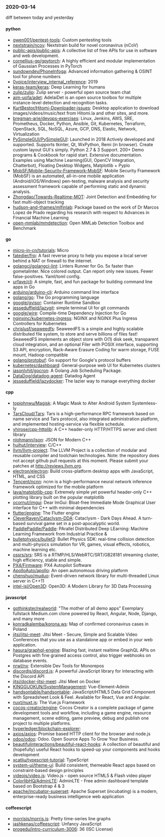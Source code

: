 ### 2020-03-14
diff between today and yesterday

#### python
* [gwen001/pentest-tools](https://github.com/gwen001/pentest-tools): Custom pentesting tools
* [nextstrain/ncov](https://github.com/nextstrain/ncov): Nextstrain build for novel coronavirus (nCoV)
* [public-apis/public-apis](https://github.com/public-apis/public-apis): A collective list of free APIs for use in software and web development.
* [cornellius-gp/gpytorch](https://github.com/cornellius-gp/gpytorch): A highly efficient and modular implementation of Gaussian Processes in PyTorch
* [sundowndev/PhoneInfoga](https://github.com/sundowndev/PhoneInfoga): Advanced information gathering & OSINT tool for phone numbers
* [0voice/interview_internal_reference](https://github.com/0voice/interview_internal_reference): 2019
* [keras-team/keras](https://github.com/keras-team/keras): Deep Learning for humans
* [zulip/zulip](https://github.com/zulip/zulip): Zulip server - powerful open source team chat
* [aim-uofa/adet](https://github.com/aim-uofa/adet): AdelaiDet is an open source toolbox for multiple instance-level detection and recognition tasks.
* [KurtBestor/Hitomi-Downloader-issues](https://github.com/KurtBestor/Hitomi-Downloader-issues):  Desktop application to download images/videos/music/text from Hitomi.la and other sites, and more.
* [bregman-arie/devops-exercises](https://github.com/bregman-arie/devops-exercises): Linux, Jenkins, AWS, SRE, Prometheus, Docker, Python, Ansible, Git, Kubernetes, Terraform, OpenStack, SQL, NoSQL, Azure, GCP, DNS, Elastic, Network, Virtualization
* [PySimpleGUI/PySimpleGUI](https://github.com/PySimpleGUI/PySimpleGUI): Launched in 2018 Actively developed and supported. Supports tkinter, Qt, WxPython, Remi (in browser). Create custom layout GUI's simply. Python 2.7 & 3 Support. 200+ Demo programs & Cookbook for rapid start. Extensive documentation. Examples using Machine Learning(GUI, OpenCV Integration, Chatterbot), Floating Desktop Widgets, Matplotlib + Pyplo
* [MobSF/Mobile-Security-Framework-MobSF](https://github.com/MobSF/Mobile-Security-Framework-MobSF): Mobile Security Framework (MobSF) is an automated, all-in-one mobile application (Android/iOS/Windows) pen-testing, malware analysis and security assessment framework capable of performing static and dynamic analysis.
* [Zhongdao/Towards-Realtime-MOT](https://github.com/Zhongdao/Towards-Realtime-MOT): Joint Detection and Embedding for fast multi-object tracking
* [hudson-and-thames/mlfinlab](https://github.com/hudson-and-thames/mlfinlab): Package based on the work of Dr Marcos Lopez de Prado regarding his research with respect to Advances in Financial Machine Learning
* [open-mmlab/mmdetection](https://github.com/open-mmlab/mmdetection): Open MMLab Detection Toolbox and Benchmark

#### go
* [micro-in-cn/tutorials](https://github.com/micro-in-cn/tutorials): Micro 
* [fatedier/frp](https://github.com/fatedier/frp): A fast reverse proxy to help you expose a local server behind a NAT or firewall to the internet.
* [golangci/golangci-lint](https://github.com/golangci/golangci-lint): Linters Runner for Go. 5x faster than gometalinter. Nice colored output. Can report only new issues. Fewer false-positives. Yaml/toml config.
* [urfave/cli](https://github.com/urfave/cli): A simple, fast, and fun package for building command line apps in Go
* [arduino/arduino-cli](https://github.com/arduino/arduino-cli): Arduino command line interface
* [golang/go](https://github.com/golang/go): The Go programming language
* [google/gvisor](https://github.com/google/gvisor): Container Runtime Sandbox
* [jesseduffield/lazygit](https://github.com/jesseduffield/lazygit): simple terminal UI for git commands
* [google/wire](https://github.com/google/wire): Compile-time Dependency Injection for Go
* [nginxinc/kubernetes-ingress](https://github.com/nginxinc/kubernetes-ingress): NGINX and NGINX Plus Ingress Controllers for Kubernetes
* [chrislusf/seaweedfs](https://github.com/chrislusf/seaweedfs): SeaweedFS is a simple and highly scalable distributed file system, to store and serve billions of files fast! SeaweedFS implements an object store with O(1) disk seek, transparent cloud integration, and an optional Filer with POSIX interface, supporting S3 API, encryption, Rack-Aware Erasure Coding for warm storage, FUSE mount, Hadoop compatible
* [golang/protobuf](https://github.com/golang/protobuf): Go support for Google's protocol buffers
* [kubernetes/dashboard](https://github.com/kubernetes/dashboard): General-purpose web UI for Kubernetes clusters
* [jasonlvhit/gocron](https://github.com/jasonlvhit/gocron): A Golang Job Scheduling Package.
* [DataDog/datadog-agent](https://github.com/DataDog/datadog-agent): Datadog Agent
* [jesseduffield/lazydocker](https://github.com/jesseduffield/lazydocker): The lazier way to manage everything docker

#### cpp
* [topjohnwu/Magisk](https://github.com/topjohnwu/Magisk): A Magic Mask to Alter Android System Systemless-ly
* [TarsCloud/Tars](https://github.com/TarsCloud/Tars): Tars is a high-performance RPC framework based on name service and Tars protocol, also integrated administration platform, and implemented hosting-service via flexible schedule.
* [yhirose/cpp-httplib](https://github.com/yhirose/cpp-httplib): A C++ header-only HTTP/HTTPS server and client library
* [nlohmann/json](https://github.com/nlohmann/json): JSON for Modern C++
* [huihut/interview](https://github.com/huihut/interview):  C/C++ 
* [llvm/llvm-project](https://github.com/llvm/llvm-project): The LLVM Project is a collection of modular and reusable compiler and toolchain technologies. Note: the repository does not accept github pull requests at this moment. Please submit your patches at http://reviews.llvm.org.
* [electron/electron](https://github.com/electron/electron): Build cross-platform desktop apps with JavaScript, HTML, and CSS
* [Tencent/ncnn](https://github.com/Tencent/ncnn): ncnn is a high-performance neural network inference framework optimized for the mobile platform
* [lava/matplotlib-cpp](https://github.com/lava/matplotlib-cpp): Extremely simple yet powerful header-only C++ plotting library built on the popular matplotlib
* [ocornut/imgui](https://github.com/ocornut/imgui): Dear ImGui: Bloat-free Immediate Mode Graphical User interface for C++ with minimal dependencies
* [flutter/engine](https://github.com/flutter/engine): The Flutter engine
* [CleverRaven/Cataclysm-DDA](https://github.com/CleverRaven/Cataclysm-DDA): Cataclysm - Dark Days Ahead. A turn-based survival game set in a post-apocalyptic world.
* [PaddlePaddle/Paddle](https://github.com/PaddlePaddle/Paddle): PArallel Distributed Deep LEarning: Machine Learning Framework from Industrial Practice &
* [bulletphysics/bullet3](https://github.com/bulletphysics/bullet3): Bullet Physics SDK: real-time collision detection and multi-physics simulation for VR, games, visual effects, robotics, machine learning etc.
* [ossrs/srs](https://github.com/ossrs/srs): SRS is a RTMP/HLS/WebRTC/SRT/GB28181 streaming cluster, high efficiency, stable and simple.
* [PX4/Firmware](https://github.com/PX4/Firmware): PX4 Autopilot Software
* [ApolloAuto/apollo](https://github.com/ApolloAuto/apollo): An open autonomous driving platform
* [chenshuo/muduo](https://github.com/chenshuo/muduo): Event-driven network library for multi-threaded Linux server in C++11
* [intel-isl/Open3D](https://github.com/intel-isl/Open3D): Open3D: A Modern Library for 3D Data Processing

#### javascript
* [gothinkster/realworld](https://github.com/gothinkster/realworld): "The mother of all demo apps"  Exemplary fullstack Medium.com clone powered by React, Angular, Node, Django, and many more 
* [konradkalemba/korona.ws](https://github.com/konradkalemba/korona.ws): Map of confirmed coronavirus cases in Poland
* [jitsi/jitsi-meet](https://github.com/jitsi/jitsi-meet): Jitsi Meet - Secure, Simple and Scalable Video Conferences that you use as a standalone app or embed in your web application.
* [hasura/graphql-engine](https://github.com/hasura/graphql-engine): Blazing fast, instant realtime GraphQL APIs on Postgres with fine grained access control, also trigger webhooks on database events.
* [nrwl/nx](https://github.com/nrwl/nx): Extensible Dev Tools for Monorepos
* [discordjs/discord.js](https://github.com/discordjs/discord.js): A powerful JavaScript library for interacting with the Discord API
* [jitsi/docker-jitsi-meet](https://github.com/jitsi/docker-jitsi-meet): Jitsi Meet on Docker
* [KINGGUOKUN/SystemManagement](https://github.com/KINGGUOKUN/SystemManagement): Vue-Element-Admin
* [handsontable/handsontable](https://github.com/handsontable/handsontable): JavaScript/HTML5 Data Grid Component with Spreadsheet Look & Feel. Available for React, Vue and Angular.
* [nuxt/nuxt.js](https://github.com/nuxt/nuxt.js): The Vue.js Framework
* [cocos-creator/engine](https://github.com/cocos-creator/engine): Cocos Creator is a complete package of game development tools and workflow, including a game engine, resource management, scene editing, game preview, debug and publish one project to multiple platforms.
* [hyperledger/blockchain-explorer](https://github.com/hyperledger/blockchain-explorer): 
* [axios/axios](https://github.com/axios/axios): Promise based HTTP client for the browser and node.js
* [odoo/odoo](https://github.com/odoo/odoo): Odoo. Open Source Apps To Grow Your Business.
* [beautifulinteractions/beautiful-react-hooks](https://github.com/beautifulinteractions/beautiful-react-hooks): A collection of beautiful and (hopefully) useful React hooks to speed-up your components and hooks development 
* [xcatliu/typescript-tutorial](https://github.com/xcatliu/typescript-tutorial): TypeScript 
* [system-ui/theme-ui](https://github.com/system-ui/theme-ui): Build consistent, themeable React apps based on constraint-based design principles
* [videojs/video.js](https://github.com/videojs/video.js): Video.js - open source HTML5 & Flash video player
* [ColorlibHQ/AdminLTE](https://github.com/ColorlibHQ/AdminLTE): AdminLTE - Free admin dashboard template based on Bootstrap 4 & 3
* [apache/incubator-superset](https://github.com/apache/incubator-superset): Apache Superset (incubating) is a modern, enterprise-ready business intelligence web application

#### coffeescript
* [morrisjs/morris.js](https://github.com/morrisjs/morris.js): Pretty time-series line graphs
* [jashkenas/coffeescript](https://github.com/jashkenas/coffeescript): Unfancy JavaScript
* [progedu/intro-curriculum-3006](https://github.com/progedu/intro-curriculum-3006): 36 (ISC License)
